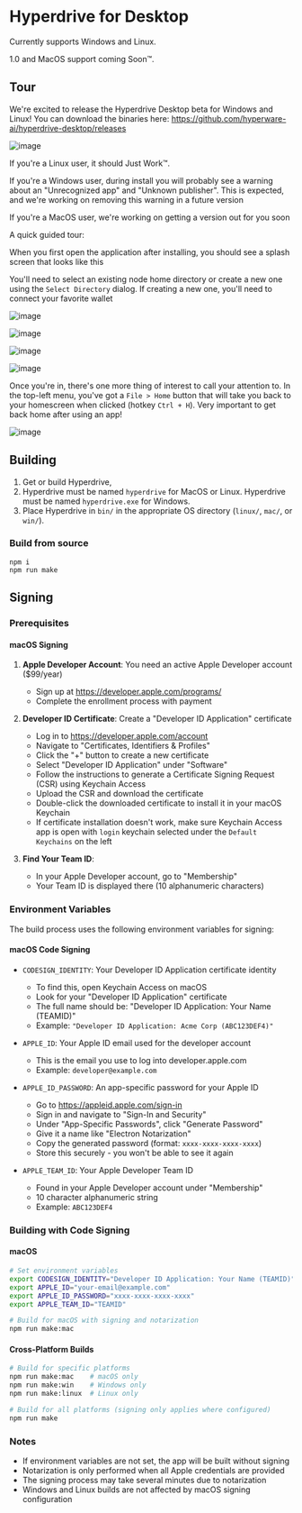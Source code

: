 # Hyperdrive for Desktop

Currently supports Windows and Linux.

1.0 and MacOS support coming Soon™.

## Tour

We're excited to release the Hyperdrive Desktop beta for Windows and Linux!
You can download the binaries here: https://github.com/hyperware-ai/hyperdrive-desktop/releases

![image](https://github.com/user-attachments/assets/22314b54-61ab-4e65-a1c4-0765ef5f02f5)

If you're a Linux user, it should Just Work™.

If you're a Windows user, during install you will probably see a warning about an "Unrecognized app" and "Unknown publisher".
This is expected, and we're working on removing this warning in a future version

If you're a MacOS user, we're working on getting a version out for you soon

A quick guided tour:

When you first open the application after installing, you should see a splash screen that looks like this

You'll need to select an existing node home directory or create a new one using the `Select Directory` dialog. If creating a new one, you'll need to connect your favorite wallet

![image](https://github.com/user-attachments/assets/867e9f1a-be55-4280-9ba5-f2bfe64e4ad5)

![image](https://github.com/user-attachments/assets/e58a140e-1793-49dd-80be-629b60a1f514)

![image](https://github.com/user-attachments/assets/8cb81f23-cbf4-4475-a50d-0c014d9caf39)

![image](https://github.com/user-attachments/assets/feb2a3ef-8173-4a22-bfb7-e39b944fd137)

Once you're in, there's one more thing of interest to call your attention to.
In the top-left menu, you've got a `File > Home` button that will take you back to your homescreen when clicked (hotkey `Ctrl + H`).
Very important to get back home after using an app!

![image](https://github.com/user-attachments/assets/faa9a8b5-6196-4cb7-9b58-ddc56793b193)

## Building

1. Get or build Hyperdrive,
2. Hyperdrive must be named `hyperdrive` for MacOS or Linux.
   Hyperdrive must be named `hyperdrive.exe` for Windows.
3. Place Hyperdrive in `bin/` in the appropriate OS directory (`linux/`, `mac/`, or `win/`).

### Build from source

```
npm i
npm run make
```

## Signing

### Prerequisites

#### macOS Signing

1. **Apple Developer Account**: You need an active Apple Developer account ($99/year)
   - Sign up at https://developer.apple.com/programs/
   - Complete the enrollment process with payment

2. **Developer ID Certificate**: Create a "Developer ID Application" certificate
   - Log in to https://developer.apple.com/account
   - Navigate to "Certificates, Identifiers & Profiles"
   - Click the "+" button to create a new certificate
   - Select "Developer ID Application" under "Software"
   - Follow the instructions to generate a Certificate Signing Request (CSR) using Keychain Access
   - Upload the CSR and download the certificate
   - Double-click the downloaded certificate to install it in your macOS Keychain
   - If certificate installation doesn't work, make sure Keychain Access app is open with `login` keychain selected under the `Default Keychains` on the left

3. **Find Your Team ID**:
   - In your Apple Developer account, go to "Membership"
   - Your Team ID is displayed there (10 alphanumeric characters)

### Environment Variables

The build process uses the following environment variables for signing:

#### macOS Code Signing

- `CODESIGN_IDENTITY`: Your Developer ID Application certificate identity
  - To find this, open Keychain Access on macOS
  - Look for your "Developer ID Application" certificate
  - The full name should be: "Developer ID Application: Your Name (TEAMID)"
  - Example: `"Developer ID Application: Acme Corp (ABC123DEF4)"`

- `APPLE_ID`: Your Apple ID email used for the developer account
  - This is the email you use to log into developer.apple.com
  - Example: `developer@example.com`

- `APPLE_ID_PASSWORD`: An app-specific password for your Apple ID
  - Go to https://appleid.apple.com/sign-in
  - Sign in and navigate to "Sign-In and Security"
  - Under "App-Specific Passwords", click "Generate Password"
  - Give it a name like "Electron Notarization"
  - Copy the generated password (format: `xxxx-xxxx-xxxx-xxxx`)
  - Store this securely - you won't be able to see it again

- `APPLE_TEAM_ID`: Your Apple Developer Team ID
  - Found in your Apple Developer account under "Membership"
  - 10 character alphanumeric string
  - Example: `ABC123DEF4`

### Building with Code Signing

#### macOS

```bash
# Set environment variables
export CODESIGN_IDENTITY="Developer ID Application: Your Name (TEAMID)"
export APPLE_ID="your-email@example.com"
export APPLE_ID_PASSWORD="xxxx-xxxx-xxxx-xxxx"
export APPLE_TEAM_ID="TEAMID"

# Build for macOS with signing and notarization
npm run make:mac
```

#### Cross-Platform Builds

```bash
# Build for specific platforms
npm run make:mac    # macOS only
npm run make:win    # Windows only
npm run make:linux  # Linux only

# Build for all platforms (signing only applies where configured)
npm run make
```

### Notes

- If environment variables are not set, the app will be built without signing
- Notarization is only performed when all Apple credentials are provided
- The signing process may take several minutes due to notarization
- Windows and Linux builds are not affected by macOS signing configuration
